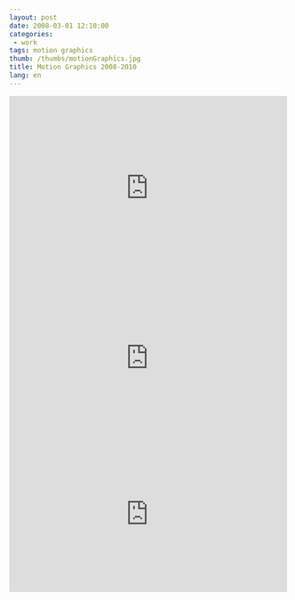 ```yaml
---
layout: post
date: 2008-03-01 12:10:00
categories:
 - work
tags: motion graphics
thumb: /thumbs/motionGraphics.jpg
title: Motion Graphics 2008-2010
lang: en
---
```


<iframe src="https://player.vimeo.com/video/19293269?byline=0&portrait=0" width="500" height="331" frameborder="0" webkitallowfullscreen mozallowfullscreen allowfullscreen></iframe>

<iframe src="https://player.vimeo.com/video/19293114?byline=0&portrait=0" width="500" height="281" frameborder="0" webkitallowfullscreen mozallowfullscreen allowfullscreen></iframe>

<iframe src="https://player.vimeo.com/video/19293208?byline=0&portrait=0" width="500" height="281" frameborder="0" webkitallowfullscreen mozallowfullscreen allowfullscreen></iframe>
